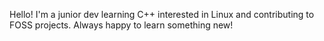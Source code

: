 Hello! I'm a junior dev learning C++ interested in Linux and contributing to FOSS projects.
Always happy to learn something new!

